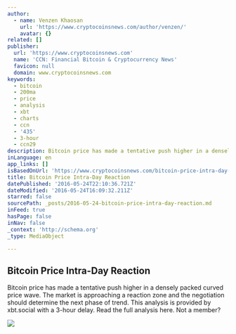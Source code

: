 ```yaml
---
author:
  - name: Venzen Khaosan
    url: 'https://www.cryptocoinsnews.com/author/venzen/'
    avatar: {}
related: []
publisher:
  url: 'https://www.cryptocoinsnews.com'
  name: 'CCN: Financial Bitcoin & Cryptocurrency News'
  favicon: null
  domain: www.cryptocoinsnews.com
keywords:
  - bitcoin
  - 200ma
  - price
  - analysis
  - xbt
  - charts
  - ccn
  - '435'
  - 3-hour
  - ccn29
description: Bitcoin price has made a tentative push higher in a densely packed curved price wave. The market is approaching a reaction zone and the negotiation should determine the next phase of trend. This analysis is provided by xbt.social with a 3-hour delay. Read the full analysis here. Not a member?
inLanguage: en
app_links: []
isBasedOnUrl: 'https://www.cryptocoinsnews.com/bitcoin-price-intra-day-reaction/'
title: Bitcoin Price Intra-Day Reaction
datePublished: '2016-05-24T22:10:36.721Z'
dateModified: '2016-05-24T16:09:32.211Z'
starred: false
sourcePath: _posts/2016-05-24-bitcoin-price-intra-day-reaction.md
inFeed: true
hasPage: false
inNav: false
_context: 'http://schema.org'
_type: MediaObject

---
```

<article style=""><h1>Bitcoin Price Intra-Day Reaction</h1><p>Bitcoin price has made a tentative push higher in a densely packed curved price wave. The market is approaching a reaction zone and the negotiation should determine the next phase of trend. This analysis is provided by xbt.social with a 3-hour delay. Read the full analysis here. Not a member?</p><img src="https://www.cryptocoinsnews.com/wp-content/uploads/2016/05/Selection_20160524_003.png" /></article>